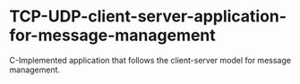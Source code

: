 # TCP-UDP-client-server-application-for-message-management
C-Implemented application that follows the client-server model for message management.
